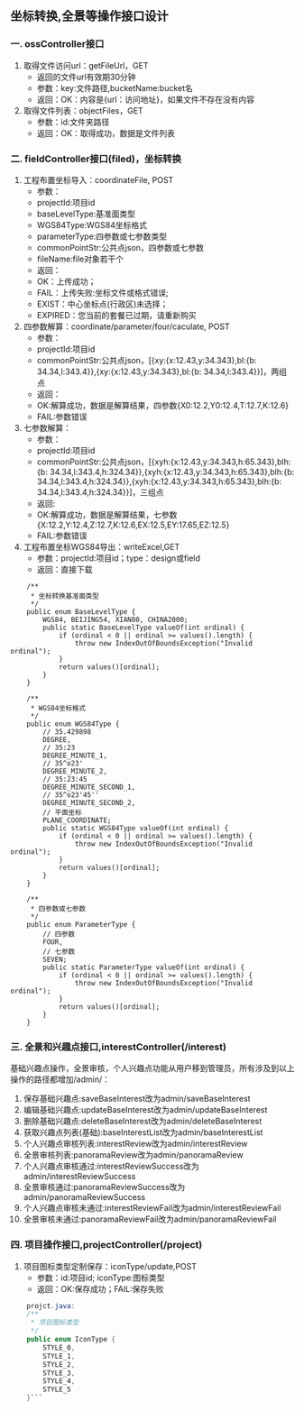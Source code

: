 ## 坐标转换,全景等操作接口设计
### 一. ossController接口
>
1. 取得文件访问url：getFileUrl，GET
    * 返回的文件url有效期30分钟
    * 参数：key:文件路径,bucketName:bucket名
    * 返回：OK：内容是{url：访问地址}，如果文件不存在没有内容
2. 取得文件列表：objectFiles，GET
    * 参数：id:文件夹路径
    * 返回：OK：取得成功，数据是文件列表

### 二. fieldController接口(filed)，坐标转换
>
1. 工程布置坐标导入：coordinateFile, POST
    * 参数：
    * projectId:项目id
    * baseLevelType:基准面类型
    * WGS84Type:WGS84坐标格式
    * parameterType:四参数或七参数类型
    * commonPointStr:公共点json，四参数或七参数
    * fileName:file对象若干个
    * 返回：
    * OK：上传成功；
    * FAIL：上传失败:坐标文件或格式错误;
    * EXIST：中心坐标点(行政区)未选择；
    * EXPIRED：您当前的套餐已过期，请重新购买
2. 四参数解算：coordinate/parameter/four/caculate, POST
    * 参数：
    * projectId:项目id
    * commonPointStr:公共点json，[{xy:{x:12.43,y:34.343},bl:{b: 34.34,l:343.4}},{xy:{x:12.43,y:34.343},bl:{b: 34.34,l:343.4}}]，两组点
    * 返回：
    * OK:解算成功，数据是解算结果，四参数{X0:12.2,Y0:12.4,T:12.7,K:12.6}
    * FAIL:参数错误
3. 七参数解算：
    * 参数：
    * projectId:项目id
    * commonPointStr:公共点json，[{xyh:{x:12.43,y:34.343,h:65.343},blh:{b: 34.34,l:343.4,h:324.34}},{xyh:{x:12.43,y:34.343,h:65.343},blh:{b: 34.34,l:343.4,h:324.34}},{xyh:{x:12.43,y:34.343,h:65.343},blh:{b: 34.34,l:343.4,h:324.34}}]，三组点
    * 返回:
    * OK:解算成功，数据是解算结果，七参数{X:12.2,Y:12.4,Z:12.7,K:12.6,EX:12.5,EY:17.65,EZ:12.5}
    * FAIL:参数错误
3. 工程布置坐标WGS84导出：writeExcel,GET
    * 参数：projectId:项目id；type：design或field
    * 返回：直接下载

```
	/**
	 * 坐标转换基准面类型
	 */
	public enum BaseLevelType {
		WGS84, BEIJING54, XIAN80, CHINA2000;
		public static BaseLevelType valueOf(int ordinal) {
			if (ordinal < 0 || ordinal >= values().length) {
				throw new IndexOutOfBoundsException("Invalid ordinal");
			}
			return values()[ordinal];
		}
	}

	/**
	 * WGS84坐标格式
	 */
	public enum WGS84Type {
		// 35.429898
		DEGREE,
		// 35:23
		DEGREE_MINUTE_1,
		// 35^o23'
		DEGREE_MINUTE_2,
		// 35:23:45
		DEGREE_MINUTE_SECOND_1,
		// 35^o23'45''
		DEGREE_MINUTE_SECOND_2,
		// 平面坐标
		PLANE_COORDINATE;		
		public static WGS84Type valueOf(int ordinal) {
			if (ordinal < 0 || ordinal >= values().length) {
				throw new IndexOutOfBoundsException("Invalid ordinal");
			}
			return values()[ordinal];
		}
	}
	
	/**
	 * 四参数或七参数
	 */
	public enum ParameterType {
		// 四参数
		FOUR,
		// 七参数
		SEVEN;
		public static ParameterType valueOf(int ordinal) {
			if (ordinal < 0 || ordinal >= values().length) {
				throw new IndexOutOfBoundsException("Invalid ordinal");
			}
			return values()[ordinal];
		}
	}

```

### 三. 全景和兴趣点接口,interestController(/interest)
基础兴趣点操作，全景审核，个人兴趣点功能从用户移到管理员，所有涉及到以上操作的路径都增加/admin/：
>
1. 保存基础兴趣点:saveBaseInterest改为admin/saveBaseInterest
2. 编辑基础兴趣点:updateBaseInterest改为admin/updateBaseInterest
3. 删除基础兴趣点:deleteBaseInterest改为admin/deleteBaseInterest
4. 获取兴趣点列表(基础):baseInterestList改为admin/baseInterestList
5. 个人兴趣点审核列表:interestReview改为admin/interestReview
6. 全景审核列表:panoramaReview改为admin/panoramaReview
7. 个人兴趣点审核通过:interestReviewSuccess改为admin/interestReviewSuccess
8. 全景审核通过:panoramaReviewSuccess改为admin/panoramaReviewSuccess
9. 个人兴趣点审核未通过:interestReviewFail改为admin/interestReviewFail
10. 全景审核未通过:panoramaReviewFail改为admin/panoramaReviewFail

### 四. 项目操作接口,projectController(/project)
> 
1. 项目图标类型定制保存：iconType/update,POST
    * 参数：id:项目id; iconType:图标类型
    * 返回：OK:保存成功；FAIL:保存失败

```java
    projct.java:
    /**
     * 项目图标类型
     */
    public enum IconType {
        STYLE_0,
        STYLE_1,
        STYLE_2,
        STYLE_3,
        STYLE_4,
        STYLE_5
    }```


